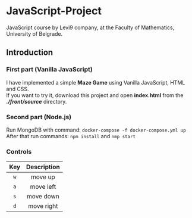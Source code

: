 # JavaScript-Project
JavaScript course by Levi9 company, at the Faculty of Mathematics, University of Belgrade.


## Introduction

### First part (Vanilla JavaScript)
I have implemented a simple <strong>Maze Game</strong> using Vanilla JavaScript, HTML and CSS.  
If you want to try it, download this project and open <strong>index.html</strong> from the <em><strong>./front/source</strong></em> directory. 

### Second part (Node.js)
Run MongoDB with command: `docker-compose -f docker-compose.yml up` <br>
After that run commands: `npm install` and `nmp start`

### Controls
| Key | Description|
| :-------------: | :-----------------: |
| `w` | move up |
| `a` | move left |
| `s` | move down |
| `d` | move right |
